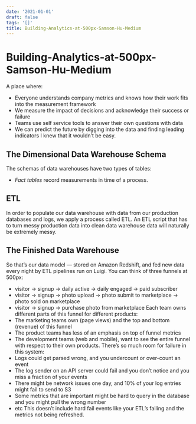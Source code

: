```yaml
---
date: '2021-01-01'
draft: false
tags: '[]'
title: Building-Analytics-at-500px-Samson-Hu-Medium
---
```


# Building-Analytics-at-500px-Samson-Hu-Medium

A place where:
- Everyone understands company metrics and knows how their work fits into the measurement framework
- We measure the impact of decisions and acknowledge their success or failure
- Teams use self service tools to answer their own questions with data
- We can predict the future by digging into the data and finding leading indicators
I knew that it wouldn’t be easy.
## The Dimensional Data Warehouse Schema
The schemas of data warehouses have two types of tables:
- *Fact tables* record measurements in time of a process.
## ETL
In order to populate our data warehouse with data from our production databases and logs, we apply a process called ETL.
An ETL script that has to turn messy production data into clean data warehouse data will naturally be extremely messy.
## The Finished Data Warehouse
So that’s our data model — stored on Amazon Redshift, and fed new data every night by ETL pipelines run on Luigi.
You can think of three funnels at 500px:
- visitor -> signup -> daily active -> daily engaged -> paid subscriber
- visitor -> signup -> photo upload -> photo submit to marketplace -> photo sold on marketplace
- visitor -> signup -> purchase photo from marketplace
Each team owns different parts of this funnel for different products:
- The marketing teams own (page views) and the top and bottom (revenue) of this funnel
- The product teams has less of an emphasis on top of funnel metrics
- The development teams (web and mobile), want to see the entire funnel with respect to their own products.
There’s so much room for failure in this system:
- Logs could get parsed wrong, and you undercount or over-count an event
- The log sender on an API server could fail and you don’t notice and you miss a fraction of your events
- There might be network issues one day, and 10% of your log entries might fail to send to S3
- Some metrics that are important might be hard to query in the database and you might pull the wrong number
- etc
This doesn’t include hard fail events like your ETL’s failing and the metrics not being refreshed.
